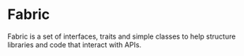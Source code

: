 # Fabric

Fabric is a set of interfaces, traits and simple classes to help structure libraries and code that interact with APIs.
